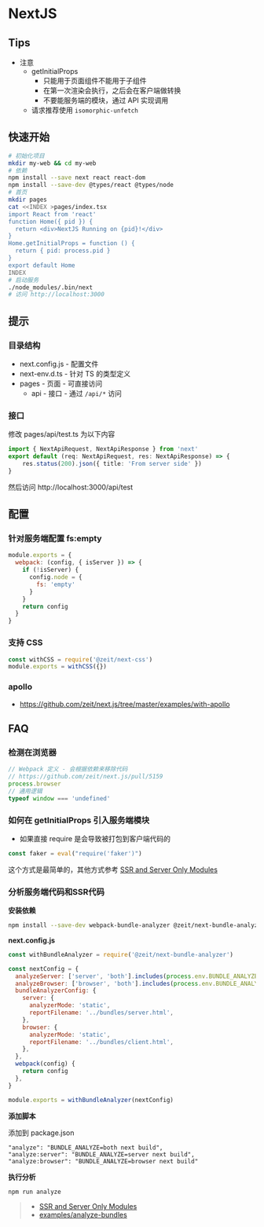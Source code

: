 # NextJS

## Tips
* 注意
  * getInitialProps
    * 只能用于页面组件不能用于子组件
    * 在第一次渲染会执行，之后会在客户端做转换
    * 不要能服务端的模块，通过 API 实现调用
  * 请求推荐使用 `isomorphic-unfetch`

## 快速开始

```bash
# 初始化项目
mkdir my-web && cd my-web
# 依赖
npm install --save next react react-dom
npm install --save-dev @types/react @types/node
# 首页
mkdir pages
cat <<INDEX >pages/index.tsx
import React from 'react'
function Home({ pid }) {
  return <div>NextJS Running on {pid}!</div>
}
Home.getInitialProps = function () {
  return { pid: process.pid }
}
export default Home
INDEX
# 启动服务
./node_modules/.bin/next
# 访问 http://localhost:3000
```

## 提示

### 目录结构
* next.config.js - 配置文件
* next-env.d.ts - 针对 TS 的类型定义
* pages - 页面 - 可直接访问
  * api - 接口 - 通过 `/api/*` 访问

### 接口
修改 pages/api/test.ts 为以下内容

```ts
import { NextApiRequest, NextApiResponse } from 'next'
export default (req: NextApiRequest, res: NextApiResponse) => {
    res.status(200).json({ title: 'From server side' })
}
```

然后访问 http://localhost:3000/api/test

## 配置

### 针对服务端配置 fs:empty
```js
module.exports = {
  webpack: (config, { isServer }) => {
    if (!isServer) {
      config.node = {
        fs: 'empty'
      }
    }
    return config
  }
}
```

### 支持 CSS
```js
const withCSS = require('@zeit/next-css')
module.exports = withCSS({})
```

### apollo
* https://github.com/zeit/next.js/tree/master/examples/with-apollo

## FAQ

### 检测在浏览器

```js
// Webpack 定义 - 会根据依赖来移除代码
// https://github.com/zeit/next.js/pull/5159
process.browser
// 通用逻辑
typeof window === 'undefined'
```

### 如何在 getInitialProps 引入服务端模块
* 如果直接 require 是会导致被打包到客户端代码的

```js
const faker = eval("require('faker')")
```

这个方式是最简单的，其他方式参考 [SSR and Server Only Modules](https://arunoda.me/blog/ssr-and-server-only-modules)


### 分析服务端代码和SSR代码

__安装依赖__

```bash
npm install --save-dev webpack-bundle-analyzer @zeit/next-bundle-analyzer
```

__next.config.js__

```js
const withBundleAnalyzer = require('@zeit/next-bundle-analyzer')

const nextConfig = {
  analyzeServer: ['server', 'both'].includes(process.env.BUNDLE_ANALYZE),
  analyzeBrowser: ['browser', 'both'].includes(process.env.BUNDLE_ANALYZE),
  bundleAnalyzerConfig: {
    server: {
      analyzerMode: 'static',
      reportFilename: '../bundles/server.html',
    },
    browser: {
      analyzerMode: 'static',
      reportFilename: '../bundles/client.html',
    },
  },
  webpack(config) {
    return config
  },
}

module.exports = withBundleAnalyzer(nextConfig)
```

__添加脚本__

添加到 package.json

```
"analyze": "BUNDLE_ANALYZE=both next build",
"analyze:server": "BUNDLE_ANALYZE=server next build",
"analyze:browser": "BUNDLE_ANALYZE=browser next build"
```

__执行分析__

```bash
npm run analyze
```

> * [SSR and Server Only Modules](https://arunoda.me/blog/ssr-and-server-only-modules)
> * [examples/analyze-bundles](https://github.com/zeit/next.js/tree/canary/examples/analyze-bundles)


